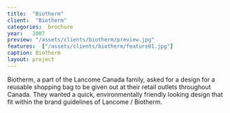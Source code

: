 ```yaml
---
title:  "Biotherm"
client:  "Biotherm"
categories:  brochure
year:   2007
preview: "/assets/clients/biotherm/preview.jpg"
features:  ["/assets/clients/biotherm/feature01.jpg"]
caption: Biotherm 
layout: project
---
```


Biotherm, a part of the Lancome Canada family, asked for a design for a reusable shopping bag to be given out at their retail outlets throughout Canada. They wanted a quick, environmentally friendly looking design that fit within the brand guidelines of Lancome / Biotherm.
